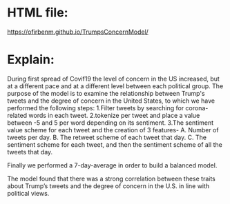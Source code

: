 # HTML file:
https://ofirbenm.github.io/TrumpsConcernModel/

# Explain:
During first spread of Covif19 the level of concern in the US increased, but at a different pace and at a different level between each political group.
The purpose of the model is to examine the relationship between Trump's tweets and the degree of concern in the United States, to which we have performed the following steps:
1.Filter tweets by searching for corona-related words in each tweet.
2.tokenize per tweet and place a value between -5 and 5 per word depending on its sentiment.
3.The sentiment value scheme for each tweet and the creation of 3 features-
A. Number of tweets per day.
B. The retweet scheme of each tweet that day.
C. The sentiment scheme for each tweet, and then the sentiment scheme of all the tweets that day.
 
Finally we performed a 7-day-average in order to build a balanced model.

The model found that there was a strong correlation between these traits about Trump’s tweets and the degree of concern in the U.S. in line with political views.

